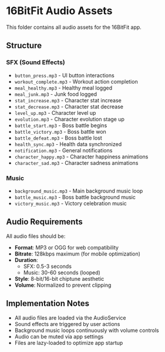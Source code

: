 # 16BitFit Audio Assets

This folder contains all audio assets for the 16BitFit app.

## Structure

### SFX (Sound Effects)
- `button_press.mp3` - UI button interactions
- `workout_complete.mp3` - Workout action completion
- `meal_healthy.mp3` - Healthy meal logged
- `meal_junk.mp3` - Junk food logged
- `stat_increase.mp3` - Character stat increase
- `stat_decrease.mp3` - Character stat decrease
- `level_up.mp3` - Character level up
- `evolution.mp3` - Character evolution stage up
- `battle_start.mp3` - Boss battle begins
- `battle_victory.mp3` - Boss battle won
- `battle_defeat.mp3` - Boss battle lost
- `health_sync.mp3` - Health data synchronized
- `notification.mp3` - General notifications
- `character_happy.mp3` - Character happiness animations
- `character_sad.mp3` - Character sadness animations

### Music
- `background_music.mp3` - Main background music loop
- `battle_music.mp3` - Boss battle background music
- `victory_music.mp3` - Victory celebration music

## Audio Requirements

All audio files should be:
- **Format**: MP3 or OGG for web compatibility
- **Bitrate**: 128kbps maximum (for mobile optimization)
- **Duration**: 
  - SFX: 0.5-3 seconds
  - Music: 30-60 seconds (looped)
- **Style**: 8-bit/16-bit chiptune aesthetic
- **Volume**: Normalized to prevent clipping

## Implementation Notes

- All audio files are loaded via the AudioService
- Sound effects are triggered by user actions
- Background music loops continuously with volume controls
- Audio can be muted via app settings
- Files are lazy-loaded to optimize app startup